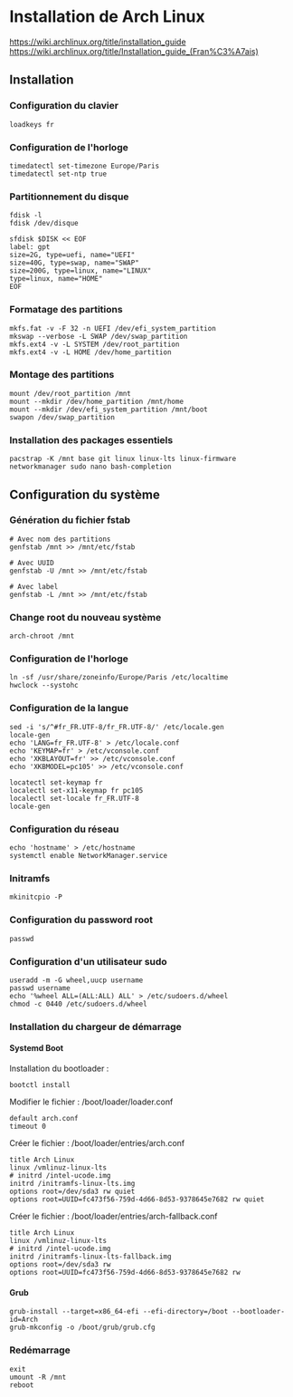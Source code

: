 # Installation de Arch Linux

https://wiki.archlinux.org/title/installation_guide
https://wiki.archlinux.org/title/Installation_guide_(Fran%C3%A7ais)

## Installation

### Configuration du clavier

```
loadkeys fr
```

### Configuration de l'horloge

```
timedatectl set-timezone Europe/Paris
timedatectl set-ntp true
```

### Partitionnement du disque

```
fdisk -l
fdisk /dev/disque
```
```
sfdisk $DISK << EOF
label: gpt
size=2G, type=uefi, name="UEFI"
size=40G, type=swap, name="SWAP"
size=200G, type=linux, name="LINUX"
type=linux, name="HOME"
EOF
```
### Formatage des partitions
```
mkfs.fat -v -F 32 -n UEFI /dev/efi_system_partition
mkswap --verbose -L SWAP /dev/swap_partition
mkfs.ext4 -v -L SYSTEM /dev/root_partition
mkfs.ext4 -v -L HOME /dev/home_partition
```

### Montage des partitions

```
mount /dev/root_partition /mnt
mount --mkdir /dev/home_partition /mnt/home
mount --mkdir /dev/efi_system_partition /mnt/boot
swapon /dev/swap_partition
```

### Installation des packages essentiels

```
pacstrap -K /mnt base git linux linux-lts linux-firmware networkmanager sudo nano bash-completion
```

## Configuration du système

### Génération du fichier fstab

```
# Avec nom des partitions
genfstab /mnt >> /mnt/etc/fstab
```
```
# Avec UUID
genfstab -U /mnt >> /mnt/etc/fstab
```
```
# Avec label
genfstab -L /mnt >> /mnt/etc/fstab
```

### Change root du nouveau système

```
arch-chroot /mnt
```

### Configuration de l'horloge

```
ln -sf /usr/share/zoneinfo/Europe/Paris /etc/localtime
hwclock --systohc
```

### Configuration de la langue
```
sed -i 's/^#fr_FR.UTF-8/fr_FR.UTF-8/' /etc/locale.gen
locale-gen
echo 'LANG=fr_FR.UTF-8' > /etc/locale.conf
echo 'KEYMAP=fr' > /etc/vconsole.conf
echo 'XKBLAYOUT=fr' >> /etc/vconsole.conf
echo 'XKBMODEL=pc105' >> /etc/vconsole.conf
```

```
locatectl set-keymap fr
localectl set-x11-keymap fr pc105
localectl set-locale fr_FR.UTF-8 
locale-gen
```


### Configuration du réseau

```
echo 'hostname' > /etc/hostname
systemctl enable NetworkManager.service
```

### Initramfs

```
mkinitcpio -P
```

### Configuration du password root

```
passwd
```

### Configuration d'un utilisateur sudo

```
useradd -m -G wheel,uucp username
passwd username
echo '%wheel ALL=(ALL:ALL) ALL' > /etc/sudoers.d/wheel
chmod -c 0440 /etc/sudoers.d/wheel
```

### Installation du chargeur de démarrage

#### Systemd Boot

Installation du bootloader :
```
bootctl install
```

Modifier le fichier : /boot/loader/loader.conf
```
default arch.conf
timeout 0
```

Créer le fichier : /boot/loader/entries/arch.conf
```
title Arch Linux
linux /vmlinuz-linux-lts
# initrd /intel-ucode.img
initrd /initramfs-linux-lts.img
options root=/dev/sda3 rw quiet
options root=UUID=fc473f56-759d-4d66-8d53-9378645e7682 rw quiet
```

Créer le fichier : /boot/loader/entries/arch-fallback.conf
```
title Arch Linux
linux /vmlinuz-linux-lts
# initrd /intel-ucode.img
initrd /initramfs-linux-lts-fallback.img
options root=/dev/sda3 rw
options root=UUID=fc473f56-759d-4d66-8d53-9378645e7682 rw
```

#### Grub

```
grub-install --target=x86_64-efi --efi-directory=/boot --bootloader-id=Arch
grub-mkconfig -o /boot/grub/grub.cfg
```



### Redémarrage

```
exit
umount -R /mnt
reboot
```